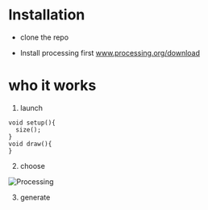 # Installation
- clone the repo

- Install processing first
www.processing.org/download



# who it works

1. launch
```
void setup(){
  size();
}
void draw(){
}
```

2. choose

![Processing](https://processing.org/static/f53fa9e65ac467e961d10b77b368758a/c1b63/Fig_02_01.png)

3. generate


